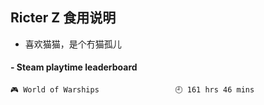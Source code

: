 ## Ricter Z 食用说明
- 喜欢猫猫，是个冇猫孤儿

<!-- steam-box start -->
#### - Steam playtime leaderboard
```text
🎮 World of Warships                 🕘 161 hrs 46 mins
```
<!-- Powered by https://github.com/YouEclipse/steam-box . -->
<!-- steam-box end -->
